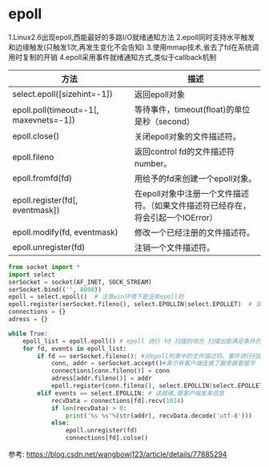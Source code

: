 # epoll




1.Linux2.6出现epoll,西能最好的多路I/O就绪通知方法
2.epoll同时支持水平触发和边缘触发(只触发1次,再发生变化不会告知)
3.使用mmap技术,省去了fd在系统调用时复制的开销
4.epoll采用事件就绪通知方式,类似于callback机制

方法|描述
--|--
select.epoll([sizehint=-1])|返回epoll对象
epoll.poll(timeout=-1[, maxevnets=-1])|等待事件，timeout(float)的单位是秒（second）
epoll.close()|关闭epoll对象的文件描述符。
epoll.fileno|返回control fd的文件描述符number。
epoll.fromfd(fd)|用给予的fd来创建一个epoll对象。
epoll.register(fd[, eventmask])|在epoll对象中注册一个文件描述符。（如果文件描述符已经存在，将会引起一个IOError）
epoll.modify(fd, eventmask)|修改一个已经注册的文件描述符。
epoll.unregister(fd)|注销一个文件描述符。

```python
from socket import *
import select
serSocket = socket(AF_INET, SOCK_STREAM)
serSocket.bind(('', 8000))
epoll = select.epoll()  # 注意win环境下是没有epoll的
epoll.register(serSocket.fileno(), select.EPOLLIN|select.EPOLLET)  # 读就绪|边缘触发
connections = {}
adress = {}

while True:
    epoll_list = epoll.epoll() # epoll 进行 fd 扫描的地方 扫描出能满足条件的套接字，添加进列表中
    for fd, events in epoll_list:
        if fd == serSocket.fileno(): #对epoll列表中的文件描述符、事件进行扫描
            conn, addr = serSocket.accept()#表示有客户端连接了服务器套接字
            connections[conn.fileno()] = conn
            adress[addr.fileno()] = addr
            epoll.register(conn.fileno(), select.EPOLLIN|select.EPOLLET)
        elif events == select.EPOLLIN: # 读就绪,既客户端发来信息
            recvData = connections[fd].recv(1024)
            if len(recvData) > 0:
                print('%s %s'%(str(addr), recvData.decode('utf-8')))
            else:
                epoll.unregister(fd)
                connections[fd].colse()

```






参考:
https://blog.csdn.net/wangbowj123/article/details/77885294